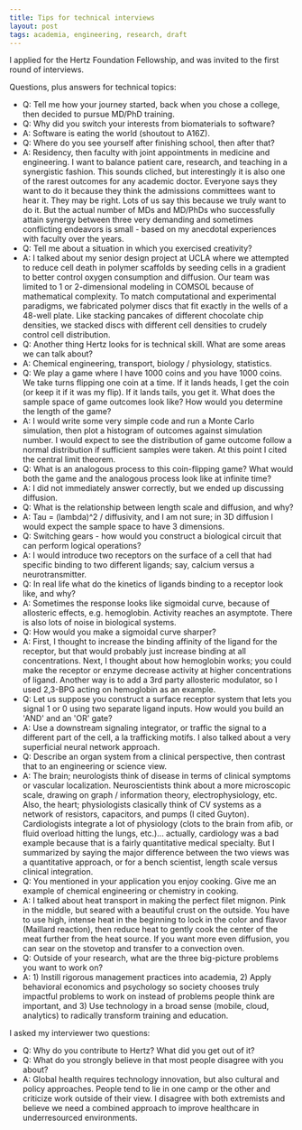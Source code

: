 ```yaml
---
title: Tips for technical interviews
layout: post
tags: academia, engineering, research, draft
---
```


I applied for the Hertz Foundation Fellowship, and was invited to the first round of interviews.

Questions, plus answers for technical topics:

+ Q: Tell me how your journey started, back when you chose a college, then decided to pursue MD/PhD training.
+ Q: Why did you switch your interests from biomaterials to software?
+ A: Software is eating the world (shoutout to A16Z).
+ Q: Where do you see yourself after finishing school, then after that?
+ A: Residency, then faculty with joint appointments in medicine and engineering. I want to balance patient care, research, and teaching in a synergistic fashion. This sounds cliched, but interestingly it is also one of the rarest outcomes for any academic doctor. Everyone says they want to do it because they think the admissions committees want to hear it. They may be right. Lots of us say this because we truly want to do it. But the actual number of MDs and MD/PhDs who successfully attain synergy between three very demanding and sometimes conflicting endeavors is small - based on my anecdotal experiences with faculty over the years.
+ Q: Tell me about a situation in which you exercised creativity?
+ A: I talked about my senior design project at UCLA where we attempted to reduce cell death in polymer scaffolds by seeding cells in a gradient to better control oxygen consumption and diffusion. Our team was limited to 1 or 2-dimensional modeling in COMSOL because of mathematical complexity. To match computational and experimental paradigms, we fabricated polymer discs that fit exactly in the wells of a 48-well plate. Like stacking pancakes of different chocolate chip densities, we stacked discs with different cell densities to crudely control cell distribution.
+ Q: Another thing Hertz looks for is technical skill. What are some areas we can talk about?
+ A: Chemical engineering, transport, biology / physiology, statistics.
+ Q: We play a game where I have 1000 coins and you have 1000 coins. We take turns flipping one coin at a time. If it lands heads, I get the coin (or keep it if it was my flip). If it lands tails, you get it. What does the sample space of game outcomes look like? How would you determine the length of the game?
+ A: I would write some very simple code and run a Monte Carlo simulation, then plot a histogram of outcomes against simulation number. I would expect to see the distribution of game outcome follow a normal distribution if sufficient samples were taken. At this point I cited the central limit theorem.
+ Q: What is an analogous process to this coin-flipping game? What would both the game and the analogous process look like at infinite time?
+ A: I did not immediately answer correctly, but we ended up discussing diffusion.
+ Q: What is the relationship between length scale and diffusion, and why?
+ A: Tau = (lambda)^2 / diffusivity, and I am not sure; in 3D diffusion I would expect the sample space to have 3 dimensions.
+ Q: Switching gears - how would you construct a biological circuit that can perform logical operations?
+ A: I would introduce two receptors on the surface of a cell that had specific binding to two different ligands; say, calcium versus a neurotransmitter.
+ Q: In real life what do the kinetics of ligands binding to a receptor look like, and why?
+ A: Sometimes the response looks like sigmoidal curve, because of allosteric effects, e.g. hemoglobin. Activity reaches an asymptote. There is also lots of noise in biological systems.
+ Q: How would you make a sigmoidal curve sharper?
+ A: First, I thought to increase the binding affinity of the ligand for the receptor, but that would probably just increase binding at all concentrations. Next, I thought about how hemoglobin works; you could make the receptor or enzyme decrease activity at higher concentrations of ligand. Another way is to add a 3rd party allosteric modulator, so I used 2,3-BPG acting on hemoglobin as an example.
+ Q: Let us suppose you construct a surface receptor system that lets you signal 1 or 0 using two separate ligand inputs. How would you build an 'AND' and an 'OR' gate?
+ A: Use a downstream signaling integrator, or traffic the signal to a different part of the cell, a la trafficking motifs. I also talked about a very superficial neural network approach.
+ Q: Describe an organ system from a clinical perspective, then contrast that to an engineering or science view.
+ A: The brain; neurologists think of disease in terms of clinical symptoms or vascular localization. Neuroscientists think about a more microscopic scale, drawing on graph / information theory, electrophysiology, etc. Also, the heart; physiologists clasically think of CV systems as a network of resistors, capacitors, and pumps (I cited Guyton). Cardiologists integrate a lot of physiology (clots to the brain from afib, or fluid overload hitting the lungs, etc.)... actually, cardiology was a bad example because that is a fairly quantitative medical specialty. But I summarized by saying the major difference between the two views was a quantitative approach, or for a bench scientist, length scale versus clinical integration.
+ Q: You mentioned in your application you enjoy cooking. Give me an example of chemical engineering or chemistry in cooking.
+ A: I talked about heat transport in making the perfect filet mignon. Pink in the middle, but seared with a beautiful crust on the outside. You have to use high, intense heat in the beginning to lock in the color and flavor (Maillard reaction), then reduce heat to gently cook the center of the meat further from the heat source. If you want more even diffusion, you can sear on the stovetop and transfer to a convection oven.
+ Q: Outside of your research, what are the three big-picture problems you want to work on?
+ A: 1) Instill rigorous management practices into academia, 2) Apply behavioral economics and psychology so society chooses truly impactful problems to work on instead of problems people think are important, and 3) Use technology in a broad sense (mobile, cloud, analytics) to radically transform training and education.

I asked my interviewer two questions:

+ Q: Why do you contribute to Hertz? What did you get out of it?
+ Q: What do you strongly believe in that most people disagree with you about?
+ A: Global health requires technology innovation, but also cultural and policy approaches. People tend to lie in one camp or the other and criticize work outside of their view. I disagree with both extremists and believe we need a combined approach to improve healthcare in underresourced environments.
